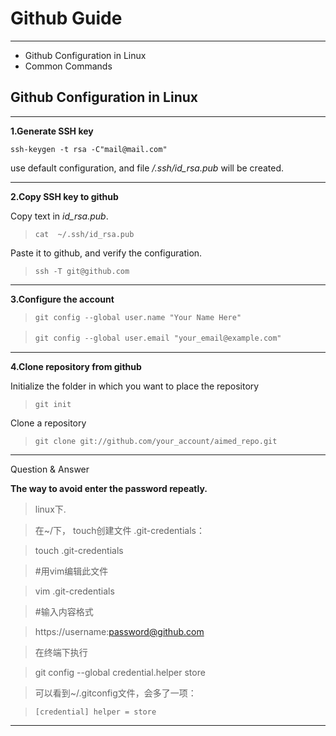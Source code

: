# Github Guide
---
* Github Configuration in Linux
* Common Commands

## Github Configuration in Linux
---
**1.Generate SSH key**

`ssh-keygen -t rsa -C"mail@mail.com"`

use default configuration, and file */.ssh/id_rsa.pub* will be created. 

---
**2.Copy SSH key to github**

Copy text in *id_rsa.pub*.

> `cat  ~/.ssh/id_rsa.pub`

Paste it to github, and verify the configuration.

> `ssh -T git@github.com`


---
**3.Configure the account**

> `git config --global user.name "Your Name Here"`

> `git config --global user.email "your_email@example.com"`　

---
**4.Clone repository from github**

Initialize the folder in which you want to place the repository

> `git init`

Clone a repository

> `git clone git://github.com/your_account/aimed_repo.git`

---
Question & Answer

**The way to avoid enter the password repeatly.**
> linux下.

> 在~/下， touch创建文件 .git-credentials：

> touch .git-credentials
 
> \#用vim编辑此文件

> vim .git-credentials
 
> \#输入内容格式

> https://username:password@github.com

> 在终端下执行

> git config --global credential.helper store

> 可以看到~/.gitconfig文件，会多了一项：

> `[credential]
>     helper = store`
---

